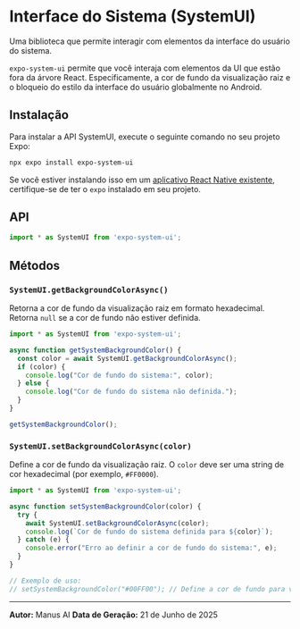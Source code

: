 # Interface do Sistema (SystemUI)

Uma biblioteca que permite interagir com elementos da interface do usuário do sistema.

`expo-system-ui` permite que você interaja com elementos da UI que estão fora da árvore React. Especificamente, a cor de fundo da visualização raiz e o bloqueio do estilo da interface do usuário globalmente no Android.

## Instalação

Para instalar a API SystemUI, execute o seguinte comando no seu projeto Expo:

```bash
npx expo install expo-system-ui
```

Se você estiver instalando isso em um [aplicativo React Native existente](https://reactnative.dev/docs/integration-with-existing-apps), certifique-se de ter o `expo` instalado em seu projeto.

## API

```javascript
import * as SystemUI from 'expo-system-ui';
```

## Métodos

### `SystemUI.getBackgroundColorAsync()`

Retorna a cor de fundo da visualização raiz em formato hexadecimal. Retorna `null` se a cor de fundo não estiver definida.

```javascript
import * as SystemUI from 'expo-system-ui';

async function getSystemBackgroundColor() {
  const color = await SystemUI.getBackgroundColorAsync();
  if (color) {
    console.log("Cor de fundo do sistema:", color);
  } else {
    console.log("Cor de fundo do sistema não definida.");
  }
}

getSystemBackgroundColor();
```

### `SystemUI.setBackgroundColorAsync(color)`

Define a cor de fundo da visualização raiz. O `color` deve ser uma string de cor hexadecimal (por exemplo, `#FF0000`).

```javascript
import * as SystemUI from 'expo-system-ui';

async function setSystemBackgroundColor(color) {
  try {
    await SystemUI.setBackgroundColorAsync(color);
    console.log(`Cor de fundo do sistema definida para ${color}`);
  } catch (e) {
    console.error("Erro ao definir a cor de fundo do sistema:", e);
  }
}

// Exemplo de uso:
// setSystemBackgroundColor("#00FF00"); // Define a cor de fundo para verde
```

---

**Autor:** Manus AI
**Data de Geração:** 21 de Junho de 2025

